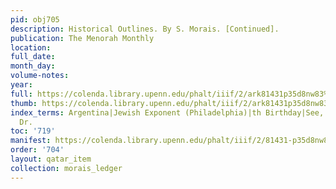 ```yaml
---
pid: obj705
description: Historical Outlines. By S. Morais. [Continued].
publication: The Menorah Monthly
location:
full_date:
month_day:
volume-notes:
year:
full: https://colenda.library.upenn.edu/phalt/iiif/2/ark81431p35d8nw83%2FSHA256E-s6452371--789fba2f4ff2ac0f8cbb3b558b0c6fd1872306f3d0cd4370b430195e0635debb.jpeg/full/3500,/0/default.jpg
thumb: https://colenda.library.upenn.edu/phalt/iiif/2/ark81431p35d8nw83%2FSHA256E-s6452371--789fba2f4ff2ac0f8cbb3b558b0c6fd1872306f3d0cd4370b430195e0635debb.jpeg/full/!200,200/0/default.jpg
index_terms: Argentina|Jewish Exponent (Philadelphia)|th Birthday|See, Abraham|Sonnenfeld,
  Dr.
toc: '719'
manifest: https://colenda.library.upenn.edu/phalt/iiif/2/81431-p35d8nw83/manifest
order: '704'
layout: qatar_item
collection: morais_ledger
---
```

